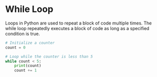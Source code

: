 # While Loop

Loops in Python are used to repeat a block of code multiple times. The while loop repeatedly executes a block of code as long as a specified condition is true.

```python
# Initialize a counter
count = 0

# Loop while the counter is less than 5
while count < 5:
    print(count)
    count += 1
```